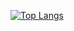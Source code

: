 [![Top Langs](https://github-readme-stats.vercel.app/api/top-langs/?username=fkstndnjs&layout=compact)](https://github.com/anuraghazra/github-readme-stats)
